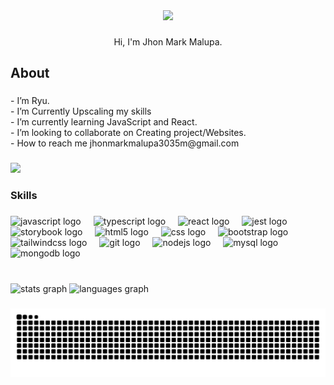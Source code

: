 <div align="center">
  <img height="200" src="./Gif102.gif"  />
</div>

###

<p align="center">Hi, I'm Jhon Mark Malupa.</p>

###

<h2 align="left">About</h2>

###

<p align="left">- I’m Ryu.<br>- I’m Currently Upscaling my skills<br>-  I’m currently learning JavaScript and React.<br>- I’m looking to collaborate on Creating project/Websites.<br>- How to reach me jhonmarkmalupa3035m@gmail.com</p>

###

<div align="left">
  <img src="https://visitor-badge.laobi.icu/badge?page_id=MarkRyuo.MarkRyuo&"  />
</div>

###

<h3 align="left">Skills</h3>

###

<div align="left">
  <img src="https://cdn.jsdelivr.net/gh/devicons/devicon/icons/javascript/javascript-original.svg" height="40" alt="javascript logo"  />
  <img width="12" />
  <img src="https://cdn.jsdelivr.net/gh/devicons/devicon/icons/typescript/typescript-original.svg" height="40" alt="typescript logo"  />
  <img width="12" />
  <img src="https://cdn.jsdelivr.net/gh/devicons/devicon/icons/react/react-original.svg" height="40" alt="react logo"  />
  <img width="12" />
  <img src="https://cdn.jsdelivr.net/gh/devicons/devicon/icons/jest/jest-plain.svg" height="40" alt="jest logo"  />
  <img width="12" />
  <img src="https://cdn.jsdelivr.net/gh/devicons/devicon/icons/storybook/storybook-original.svg" height="40" alt="storybook logo"  />
  <img width="12" />
  <img src="https://cdn.jsdelivr.net/gh/devicons/devicon/icons/html5/html5-original.svg" height="40" alt="html5 logo"  />
  <img width="12" />
  <img src="https://cdn.jsdelivr.net/gh/devicons/devicon/icons/css3/css3-original.svg" height="40" alt="css logo"  />
  <img width="12" />
  <img src="https://cdn.jsdelivr.net/gh/devicons/devicon/icons/bootstrap/bootstrap-original.svg" height="40" alt="bootstrap logo"  />
  <img width="12" />
  <img src="https://skillicons.dev/icons?i=tailwind" height="40" alt="tailwindcss logo"  />
  <img width="12" />
  <img src="https://cdn.jsdelivr.net/gh/devicons/devicon/icons/git/git-original.svg" height="40" alt="git logo"  />
  <img width="12" />
  <img src="https://cdn.jsdelivr.net/gh/devicons/devicon/icons/nodejs/nodejs-original.svg" height="40" alt="nodejs logo"  />
  <img width="12" />
  <img src="https://cdn.jsdelivr.net/gh/devicons/devicon/icons/mysql/mysql-original.svg" height="40" alt="mysql logo"  />
  <img width="12" />
  <img src="https://cdn.jsdelivr.net/gh/devicons/devicon/icons/mongodb/mongodb-original.svg" height="40" alt="mongodb logo"  />
</div>

###

<br clear="both">

<div align="left">
  <img src="https://github-readme-stats.vercel.app/api?username=MarkRyuo&hide_title=false&hide_rank=false&show_icons=true&include_all_commits=true&count_private=true&disable_animations=false&theme=dracula&locale=en&hide_border=false&order=1" height="150" alt="stats graph" width= "350"  />
  <img src="https://github-readme-stats.vercel.app/api/top-langs?username=MarkRyuo&locale=en&hide_title=false&layout=compact&card_width=320&langs_count=5&theme=dracula&hide_border=false&order=2" height="150" width= "350" alt="languages graph"  />
</div>

###

<img src="https://raw.githubusercontent.com/MarkRyuo/MarkRyuo/output/snake.svg" alt="Snake animation" />

###
